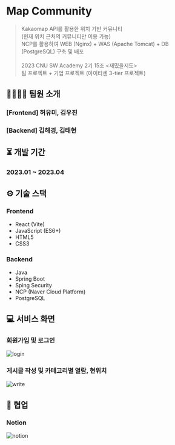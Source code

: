 <h1>Map Community</h1> 

> Kakaomap API를 활용한 위치 기반 커뮤니티 <br/>
  (현재 위치 근처의 커뮤니티만 이용 가능) <br/>
  NCP를 활용하여 WEB (Nginx) + WAS (Apache Tomcat) + DB (PostgreSQL) 구축 및 배포 <br/><br/>
  2023 CNU SW Academy 2기 15조 <재밌을지도> <br/>
  팀 프로젝트 + 기업 프로젝트 (아이티센 3-tier 프로젝트)

<h2>👨‍👨‍👧‍👧 팀원 소개</h2>

<h3>[Frontend] 허유미, 김우진</h3>

<h3>[Backend] 김해경, 김태현</h3>

<h2>⏳ 개발 기간</h2>

<h3>2023.01 ~ 2023.04</h3>

<h2>⚙ 기술 스택</h2> 

<h3>Frontend</h3>

- React (Vite)
- JavaScript (ES6+)
- HTML5
- CSS3

<h3>Backend</h3>

- Java
- Spring Boot 
- Sping Security
- NCP (Naver Cloud Platform)
- PostgreSQL

<h2>💻 서비스 화면</h2>

<h3>회원가입 및 로그인</h3>

![login](https://github.com/cnu-communitymap/communitymap-frontend/assets/120551363/fef2822f-03de-4c42-b6a0-d4a1aa5080ba)

<h3>게시글 작성 및 카테고리별 열람, 현위치</h3>

![write](https://github.com/cnu-communitymap/communitymap-frontend/assets/120551363/11df8e01-f7e1-4725-9c0a-1d3ef29cde40)

<h2>🙌 협업</h2>

<h3>Notion</h3>

![notion](https://github.com/cnu-communitymap/communitymap-frontend/assets/120551363/ea7fa850-920a-49b0-b0cc-a12a40b4a92e)


